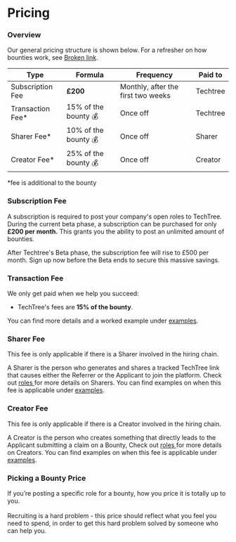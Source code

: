 # Pricing

### Overview

Our general pricing structure is shown below. For a refresher on how bounties work, see  [Broken link](broken-reference "mention").

| Type              | Formula               | Frequency                          | Paid to  |
| ----------------- | --------------------- | ---------------------------------- | -------- |
| Subscription Fee  | **£200**              | Monthly, after the first two weeks | Techtree |
| Transaction Fee\* | 15% of the bounty  💰 | Once off                           | Techtree |
| Sharer Fee\*      | 10% of the bounty  💰 | Once off                           | Sharer   |
| Creator Fee\*     | 25% of the bounty  💰 | Once off                           | Creator  |

\*fee is additional to the bounty

### **Subscription Fee**

A subscription is required to post your company's open roles to TechTree. During the current beta phase, a subscription can be purchased for only **£200 per month.** This grants you the ability to post an unlimited amount of bounties.&#x20;

After Techtree's Beta phase, the subscription fee will rise to £500 per month. Sign up now before the Beta ends to secure this massive savings.

### Transaction Fee

We only get paid when we help you succeed:

* TechTree's fees are **15% of the bounty**.&#x20;

You can find more details and a worked example under [examples](broken-reference).

### Sharer Fee

This fee is only applicable if there is a Sharer involved in the hiring chain.

A Sharer is the person who generates and shares a tracked TechTree link that causes either the Referrer or the Applicant to join the platform. Check out [roles ](../roles-at-techtree/)for more details on Sharers. You can find examples on when this fee is applicable under [examples](broken-reference).&#x20;

### Creator Fee

This fee is only applicable if there is a Creator involved in the hiring chain.

A Creator is the person who creates something that directly leads to the Applicant submitting a claim on a Bounty, Check out [roles ](../roles-at-techtree/)for more details on Creators. You can find examples on when this fee is applicable under [examples](broken-reference).

### Picking a Bounty Price

If you’re posting a specific role for a bounty, how you price it is totally up to you.\
\
Recruiting is a hard problem - this price should reflect what you feel you need to spend, in order to get this hard problem solved by someone who can help you.

